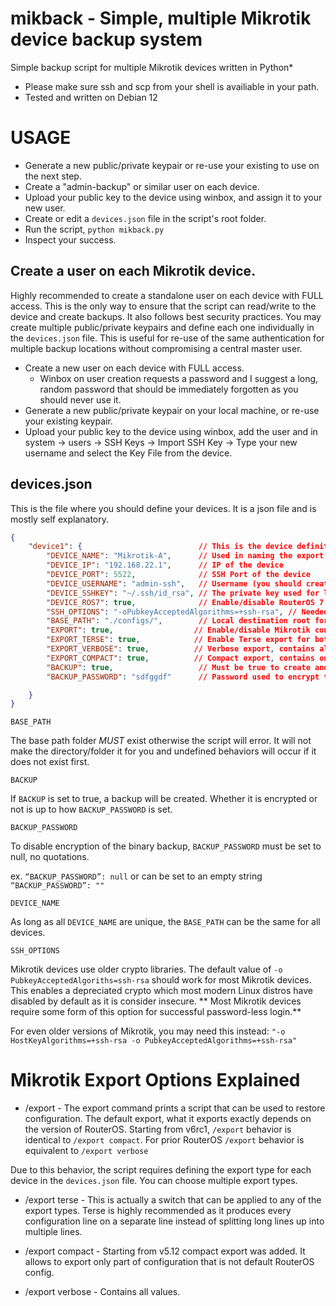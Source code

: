 # mikback - Simple, multiple Mikrotik device backup system

Simple backup script for multiple Mikrotik devices written in Python\*

* Please make sure ssh and scp from your shell is availiable in your path.
* Tested and written on Debian 12


# USAGE

* Generate a new public/private keypair or re-use your existing to use on the next step.
* Create a "admin-backup" or similar user on each device.
* Upload your public key to the device using winbox, and assign it to your new user.
* Create or edit a `devices.json` file in the script's root folder.
* Run the script, `python mikback.py`
* Inspect your success.


## Create a user on each Mikrotik device.

Highly recommended to create a standalone user on each device with FULL access. This is the only way to ensure that the script can read/write to the device and create backups.
It also follows best security practices. You may create multiple public/private keypairs and define each one individually in the `devices.json` file.
This is useful for re-use of the same authentication for multiple backup locations without compromising a central master user.

* Create a new user on each device with FULL access.
  * Winbox on user creation requests a password and I suggest a long, random password that should be immediately forgotten as you should never use it.
* Generate a new public/private keypair on your local machine, or re-use your existing keypair.
* Upload your public key to the device using winbox, add the user and in system -> users -> SSH Keys -> Import SSH Key -> Type your new username and select the Key File from the device.

## devices.json

This is the file where you should define your devices. It is a json file and is mostly self explanatory.

```json
{
    "device1": {                          // This is the device definition, it can be any unique name.
        "DEVICE_NAME": "Mikrotik-A",      // Used in naming the export and backup files. NO SPACES OR WHITESPACE, also name should be unique otherwise your files will overwrite each other.
        "DEVICE_IP": "192.168.22.1",      // IP of the device
        "DEVICE_PORT": 5522,              // SSH Port of the device
        "DEVICE_USERNAME": "admin-ssh",   // Username (you should create a new user with FULL access on the device)
        "DEVICE_SSHKEY": "~/.ssh/id_rsa", // The private key used for login, the default will be your user default
        "DEVICE_ROS7": true,              // Enable/disable RouterOS 7.x export type (show-sensitive). RouterOS 6.x is the default.
        "SSH_OPTIONS": "-oPubkeyAcceptedAlgorithms=+ssh-rsa", // Needed for most Mikrotik devices
        "BASE_PATH": "./configs/",        // Local destination root for exports and backups.
        "EXPORT": true,                  // Enable/disable Mikrotik config exports. Must enable at least one of VERBOSE/COMPACT types as well.
        "EXPORT_TERSE": true,            // Enable Terse export for both VERBOSE and COMPACT. Terse is highly recommended.
        "EXPORT_VERBOSE": true,          // Verbose export, contains all config values.
        "EXPORT_COMPACT": true,          // Compact export, contains only values changed from default settings.
        "BACKUP": true,                   // Must be true to create and download a Mikrotik binary .backup file
        "BACKUP_PASSWORD": "sdfggdf"      // Password used to encrypt the binary backup, set to null (no quotations) or "" (double quotations) to disable encryption.

    }
}
```

`BASE_PATH`

The base path folder *MUST* exist otherwise the script will error. It will not make the directory/folder it for you and undefined behaviors will occur if it does not exist first.


`BACKUP`

If `BACKUP` is set to true, a backup will be created. Whether it is encrypted or not is up to how `BACKUP_PASSWORD` is set.


`BACKUP_PASSWORD`

To disable encryption of the binary backup, `BACKUP_PASSWORD` must be set to null, no quotations.

ex. `“BACKUP_PASSWORD”: null` or can be set to an empty string `“BACKUP_PASSWORD”: ""`

`DEVICE_NAME`

As long as all `DEVICE_NAME` are unique, the `BASE_PATH` can be the same for all devices.

`SSH_OPTIONS`

Mikrotik devices use older crypto libraries. The default value of `-o PubkeyAcceptedAlgoriths=ssh-rsa` should work for most Mikrotik devices. This enables a depreciated crypto which most modern Linux distros have disabled by default as it is consider insecure. \*\* Most Mikrotik devices require some form of this option for successful password-less login.\*\*

For even older versions of Mikrotik, you may need this instead: `"-o HostKeyAlgorithms=+ssh-rsa -o PubkeyAcceptedAlgorithms=+ssh-rsa"`


# Mikrotik Export Options Explained


* /export - The export command prints a script that can be used to restore configuration.  The default export, what it exports exactly depends on the version of RouterOS. Starting from v6rc1, `/export` behavior is identical to `/export compact`. For prior RouterOS `/export` behavior is equivalent to `/export verbose`

Due to this behavior, the script requires defining the export type for each device in the `devices.json` file. You can choose multiple export types.

* /export terse - This is actually a switch that can be applied to any of the export types. Terse is highly recommended as it produces every configuration line on a separate line instead of splitting long lines up into multiple lines.

* /export compact - Starting from v5.12 compact export was added. It allows to export only part of configuration that is not default RouterOS config.
* /export verbose - Contains all values.




